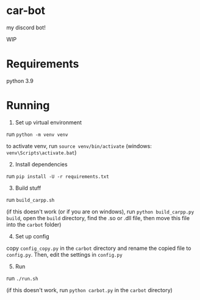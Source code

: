 
# car-bot

my discord bot!

WIP

# Requirements

python 3.9

# Running

1. Set up virtual environment

run `python -m venv venv`

to activate venv, run `source venv/bin/activate` (windows: `venv\Scripts\activate.bat`)

2. Install dependencies

run `pip install -U -r requirements.txt`

3. Build stuff

run `build_carpp.sh`

(if this doesn't work (or if you are on windows), run `python build_carpp.py build`, open the `build` directory, find the .so or .dll file, then move this file into the `carbot` folder)

4. Set up config

copy `config_copy.py` in the `carbot` directory and rename the copied file to `config.py`. Then, edit the settings in `config.py`

5. Run

run `./run.sh`

(if this doesn't work, run `python carbot.py` in the `carbot` directory)


